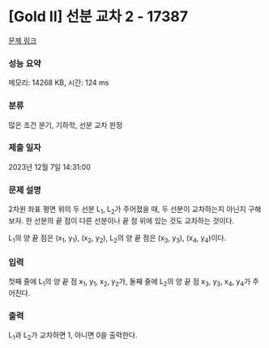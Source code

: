 # [Gold II] 선분 교차 2 - 17387 

[문제 링크](https://www.acmicpc.net/problem/17387) 

### 성능 요약

메모리: 14268 KB, 시간: 124 ms

### 분류

많은 조건 분기, 기하학, 선분 교차 판정

### 제출 일자

2023년 12월 7일 14:31:00

### 문제 설명

<p>2차원 좌표 평면 위의 두 선분 L<sub>1</sub>, L<sub>2</sub>가 주어졌을 때, 두 선분이 교차하는지 아닌지 구해보자. 한 선분의 끝 점이 다른 선분이나 끝 점 위에 있는 것도 교차하는 것이다.</p>

<p>L<sub>1</sub>의 양 끝 점은 (x<sub>1</sub>, y<sub>1</sub>), (x<sub>2</sub>, y<sub>2</sub>), L<sub>2</sub>의 양 끝 점은 (x<sub>3</sub>, y<sub>3</sub>), (x<sub>4</sub>, y<sub>4</sub>)이다.</p>

### 입력 

 <p>첫째 줄에 L<sub>1</sub>의 양 끝 점 x<sub>1</sub>, y<sub>1</sub>, x<sub>2</sub>, y<sub>2</sub>가, 둘째 줄에 L<sub>2</sub>의 양 끝 점 x<sub>3</sub>, y<sub>3</sub>, x<sub>4</sub>, y<sub>4</sub>가 주어진다.</p>

### 출력 

 <p>L<sub>1</sub>과 L<sub>2</sub>가 교차하면 1, 아니면 0을 출력한다.</p>


